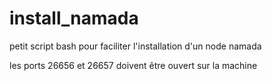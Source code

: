 # install_namada
petit script bash pour faciliter l'installation d'un node namada

les ports 26656 et 26657 doivent être ouvert sur la machine
